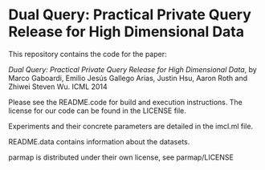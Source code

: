 Dual Query: Practical Private Query Release for High Dimensional Data
===========

This repository contains the code for the paper:

_Dual Query: Practical Private Query Release for High Dimensional
Data_, by Marco Gaboardi, Emilio Jesús Gallego Arias, Justin Hsu,
Aaron Roth and Zhiwei Steven Wu. ICML 2014

Please see the README.code for build and execution instructions. The
license for our code can be found in the LICENSE file.

Experiments and their concrete parameters are detailed in the imcl.ml
file.

README.data contains information about the datasets.

parmap is distributed under their own license, see parmap/LICENSE
